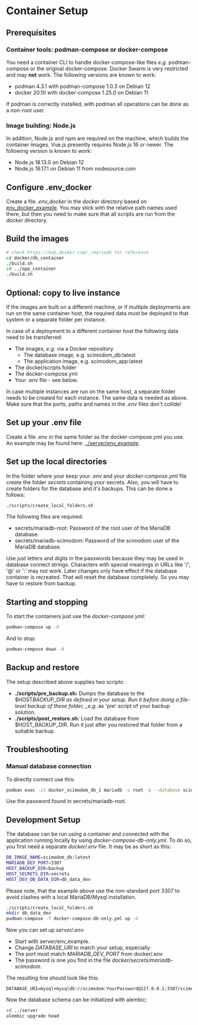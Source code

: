 # Container Setup

## Prerequisites

### Container tools: podman-compose or docker-compose

You need a container CLI to handle docker-compose-like files _e.g._ podman-compose or the original docker-compose.
Docker Swarm is very restricted and may **not** work. The following versions are known to work:

- podman 4.3.1 with podman-compose 1.0.3 on Debian 12
- docker 20.10 with docker-compose 1.25.0 on Debian 11

If podman is correctly installed, with podman all operations can be done as a non-root user.

### Image building: Node.js

In addition, Node.js and npm are required on the machine, which builds the container images. Vue.js presently requires Node.js 16 or newer.
The following version is known to work:

- Node.js 18.13.0 on Debian 12
- Node.js 18.17.1 on Debian 11 from nodesource.com

## Configure .env_docker

Create a file _.env_docker_ in the _docker_ directory based on [env_docker_example](env_docker_example).
You may stick with the relative path names used there, but then you need to make sure that all scripts are run from the _docker_ directory.

## Build the images

```bash
# check https://hub.docker.com/_/mariadb for reference
cd docker/db_container
./build.sh
cd ../app_container
./build.sh
```

## Optional: copy to live instance

If the images are built on a different machine, or if multiple deployments are run on the same container host, the required data must be deployed
to that system or a separate folder per instance.

In case of a deployment to a different container host the following data need to be transferred:

- The images, _e.g._ via a Docker repository
  - The database image, e.g. scimodom_db:latest
  - The application image, e.g. scimodom_app:latest
- The docker/scripts folder
- The docker-compose.yml
- Your .env file - see below.

In case multiple instances are run on the same host, a separate folder needs to be created for each instance. The same data is needed as above.
Make sure that the ports, paths and names in the _.env_ files don't collide!

## Set up your .env file

Create a file .env in the same folder as the docker-compose.yml you use.
An example may be found here: [../server/env_example](env_example).

## Set up the local directories

In the folder where your keep your _.env_ and your _docker-compose.yml_ file create the folder _secrets_ containing your secrets. Also, you will
have to create folders for the database and it's backups. This can be done a follows:

```bash
./scripts/create_local_folders.sh
```

The following files are required:

- secrets/mariadb-root: Password of the root user of the MariaDB database.
- secrets/mariadb-scimodom: Password of the scimodom user of the MariaDB database.

Use just letters and digits in the passwords because they may be used in database connect strings. Characters with special meanings in URLs
like '/', '@' or ':' may not work. Later changes only have effect if the database container is recreated. That will reset the database
completely. So you may have to restore from backup.

## Starting and stopping

To start the containers just use the _docker-compose.yml_:

```bash
podman-compose up -d
```

And to stop:

```bash
podman-compose down -d
```

## Backup and restore

The setup described above supplies two scripts:

- **./scripts/pre_backup.sh:** Dumps the database to the $HOST*BACKUP_DIR as
  defined in your setup. Run it before doing a file-level backup of these folder,
  \_e.g.* as 'pre' script of your backup solution.
- **./scripts/post_restore.sh:** Load the database from $HOST_BACKUP_DIR.
  Run it just after you restored that folder from a suitable backup.

## Troubleshooting

### Manual database connection

To directly connect use this:

```bash
podman exec -it docker_scimodom_db_1 mariadb -u root -p --database scimodom
```

Use the password found in secrets/mariadb-root.

## Development Setup

The database can be run using a container and connected with the application running locally by using
_docker-compose-db-only.yml_. To do so, you first need a separate _docker/.env_ file. It may be as short
as this:

```bash
DB_IMAGE_NAME=scimodom_db:latest
MARIADB_DEV_PORT=3307
HOST_BACKUP_DIR=backup
HOST_SECRETS_DIR=secrets
HOST_DEV_DB_DATA_DIR=db_data_dev
```

Please note, that the example above use the non-standard port 3307 to avoid clashes with a local MariaDB/Mysql
installation.

```bash
./scripts/create_local_folders.sh
mkdir db_data_dev
podman-compose -f docker-compose-db-only.yml up -d
```

Now you can set up _server/.env_:

- Start with server/env_example.
- Change _DATABASE_URI_ to match your setup, especially:
- The port must match _MARIADB_DEV_PORT_ from docker/.env
- The password is one you find in the file _docker/secrets/mariadb-scimodom_.

The resulting line should look like this:

```
DATABASE_URI=mysql+mysqldb://scimodom:YourPassword@127.0.0.1:3307/scimodom
```

Now the database schema can be initialized with alembic:

```bash
cd ../server
alembic upgrade head
```
